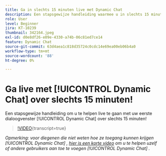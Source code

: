 ```yaml
---
title: Ga in slechts 15 minuten live met Dynamic Chat
description: Een stapsgewijze handleiding waarmee u in slechts 15 minuten uw eerste dialoogvenster kunt openen met Dynamic Chat!
role: User
level: Beginner
jira: KT-10239
thumbnail: 342164.jpeg
exl-id: d0e8df26-e09e-4330-a74b-06c81ed7ce14
feature: Dynamic Chat
source-git-commit: 63d4aea1c818d35724c0cdc14e69ea00eb06b4a0
workflow-type: tm+mt
source-wordcount: '88'
ht-degree: 0%

---
```


# Ga live met [!UICONTROL Dynamic Chat]  over slechts 15 minuten!

Een stapsgewijze handleiding om u te helpen live te gaan met uw eerste dialoogvenster [!UICONTROL Dynamic Chat]  over slechts 15 minuten!

>[!VIDEO](https://video.tv.adobe.com/v/342164/?quality=12&learn=on){transcript=true}

*Opmerking: voor diegenen die niet weten hoe ze toegang kunnen krijgen [!UICONTROL Dynamic Chat] , [hier is een korte video](https://experienceleague.adobe.com/docs/marketo-learn/tutorials/dynamic-chat/user-management.html?lang=nl-NL) om u te helpen uzelf of andere gebruikers aan toe te voegen [!UICONTROL Dynamic Chat] .*
